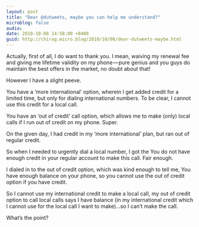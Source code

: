 ```yaml
---
layout: post
title: "Dear @dutweets, maybe you can help me understand?"
microblog: false
audio: 
date: 2010-10-08 14:58:00 +0400
guid: http://chirag.micro.blog/2010/10/08/dear-dutweets-maybe.html
---
```

<p>Actually, first of all, I do want to thank you. I mean, waiving my renewal fee and giving me lifetime validity on my phone — pure genius and you guys do maintain the best offers in the market, no doubt about that!</p>
<p>However I have a slight peeve.</p>
<p>You have a ‘more international’ option, wherein I get added credit for a limited time, but only for dialing international numbers. To be clear, I cannot use this credit for a local call.</p>
<p>You have an ‘out of credit’ call option, which allows me to make (only) local calls if I run out of credit on my phone. Super.</p>
<p>On the given day, I had credit in my ‘more international’ plan, but ran out of regular credit.</p>
<p>So when I needed to urgently dial a local number, I got the You do not have enough credit in your regular account to make this call. Fair enough.</p>
<p>I dialed in to the out of credit option, which was kind enough to tell me, You have enough balance on your phone, so you cannot use the out of credit option if you have credit.</p>
<p>So I cannot use my international credit to make a local call, my out of credit option to call local calls says I have balance (in my international credit which I cannot use for the local call I want to make)…so I can’t make the call.</p>
<p>What’s the point?</p>
